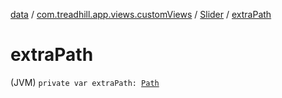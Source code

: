 [data](../../index.md) / [com.treadhill.app.views.customViews](../index.md) / [Slider](index.md) / [extraPath](./extra-path.md)

# extraPath

(JVM) `private var extraPath: `[`Path`](https://developer.android.com/reference/android/graphics/Path.html)